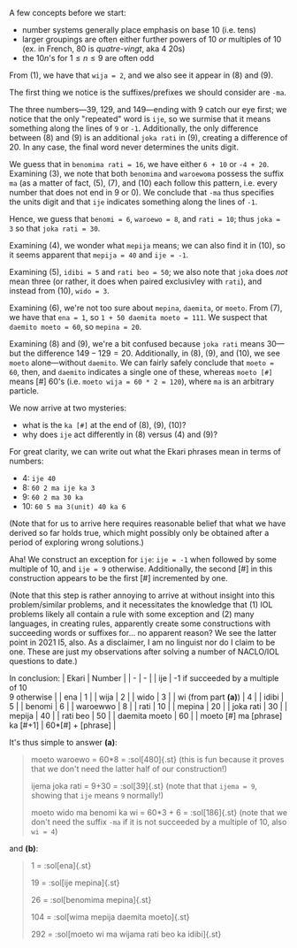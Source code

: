 A few concepts before we start:
- number systems generally place emphasis on base 10 (i.e. tens)
- larger groupings are often either further powers of 10 *or* multiples of 10 (ex. in French, 80 is *quatre-vingt*, aka 4 20s)
- the $10n$'s for $1\leq n\leq 9$ are often odd

From (1), we have that `wija = 2`, and we also see it appear in (8) and (9). 

The first thing we notice is the suffixes/prefixes we should consider are `-ma`. 

The three numbers—39, 129, and 149—ending with 9 catch our eye first; we notice that the only "repeated" word is `ije`, so we surmise that it means something along the lines of `9` or `-1`. Additionally, the only difference between (8) and (9) is an additional `joka rati` in (9), creating a difference of 20. In any case, the final word never determines the units digit. 

We guess that in `benomima rati = 16`, we have either `6 + 10` or `-4 + 20`. Examining (3), we note that both `benomima` and `waroewoma` possess the suffix `ma` (as a matter of fact, (5), (7), and (10) each follow this pattern, i.e. every number that does not end in 9 or 0). We conclude that `-ma` thus specifies the units digit and that `ije` indicates something along the lines of `-1`. 

Hence, we guess that `benomi = 6`, `waroewo = 8`, and `rati = 10`; thus `joka = 3` so that `joka rati = 30`. 

Examining (4), we wonder what `mepija` means; we can also find it in (10), so it seems apparent that `mepija = 40` and `ije = -1`. 

Examining (5), `idibi = 5` and `rati beo = 50`; we also note that `joka` does *not* mean three (or rather, it does when paired exclusivley with `rati`), and instead from (10), `wido = 3`.

Examining (6), we're not too sure about `mepina`, `daemita`, or `moeto`. From (7), we have that `ena = 1`, so `1 + 50 daemita moeto = 111`. We suspect that `daemito moeto = 60`, so `mepina = 20`. 

Examining (8) and (9), we're a bit confused because `joka rati` means 30—but the difference $149-129=20$. Additionally, in (8), (9), and (10), we see `moeto` alone—without `daemito`. We can fairly safely conclude that `moeto = 60`, then, and `daemito` indicates a single one of these, whereas `moeto [#]` means [#] 60's (i.e. `moeto wija = 60 * 2 = 120`), where `ma` is an arbitrary particle. 

We now arrive at two mysteries:
- what is the `ka [#]` at the end of (8), (9), (10)?
- why does `ije` act differently in (8) versus (4) and (9)?

For great clarity, we can write out what the Ekari phrases mean in terms of numbers:
- 4: `ije 40`
- 8: `60 2 ma ije ka 3`
- 9: `60 2 ma 30 ka`
- 10: `60 5 ma 3(unit) 40 ka 6`

(Note that for us to arrive here requires reasonable belief that what we have derived so far holds true, which might possibly only be obtained after a period of exploring wrong solutions.)

Aha! We construct an exception for `ije`: `ije = -1` when followed by some multiple of 10, and `ije = 9` otherwise. Additionally, the second [#] in this construction appears to be the first [#] incremented by one. 

(Note that this step is rather annoying to arrive at without insight into this problem/similar problems, and it necessitates the knowledge that (1) IOL problems likely all contain a rule with some exception and (2) many languages, in creating rules, apparently create some constructions with succeeding words or suffixes for... no apparent reason? We see the latter point in 2021 I5, also. As a disclaimer, I am no linguist nor do I claim to be one. These are just my observations after solving a number of NACLO/IOL questions to date.)

In conclusion:
| Ekari | Number |
| - | - |
| ije | -1 if succeeded by a multiple of 10<br>9 otherwise |
| ena | 1 |
| wija | 2 |
| wido | 3 |
| wi (from part **(a)**) | 4 |
| idibi | 5 |
| benomi | 6 |
| waroewwo | 8 |
| rati | 10 |
| mepina | 20 |
| joka rati | 30 |
| mepija | 40 |
| rati beo | 50 |
| daemita moeto | 60 |
| moeto [#] ma [phrase] ka [#+1] | 60*[#] + [phrase] |

It's thus simple to answer **(a)**:

> moeto waroewo = 60*8 = :sol[480]{.st} (this is fun because it proves that we don't need the latter half of our construction!)
>
> ijema joka rati = 9+30 = :sol[39]{.st} (note that that `ijema = 9`, showing that `ije` means `9` normally!) 
>
> moeto wido ma benomi ka wi = 60*3 + 6 = :sol[186]{.st} (note that we don't need the suffix `-ma` if it is not succeeded by a multiple of 10, also `wi = 4`)

and **(b)**:
> 1 = :sol[ena]{.st}
>
> 19 = :sol[ije mepina]{.st}
>
> 26 = :sol[benomima mepina]{.st} 
> 
> 104 = :sol[wima mepija daemita moeto]{.st}
>
> 292 = :sol[moeto wi ma wijama rati beo ka idibi]{.st}